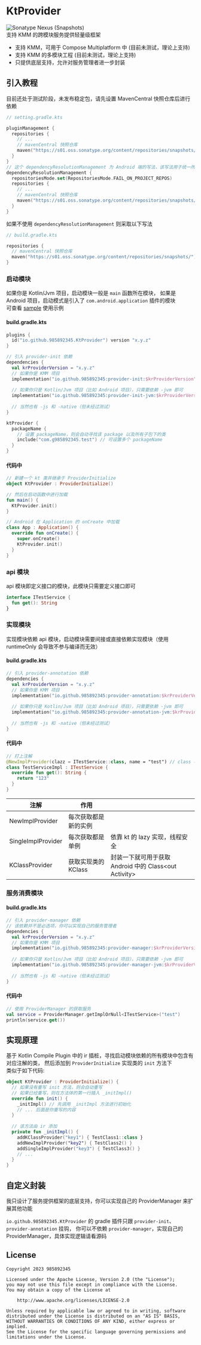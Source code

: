 # KtProvider
![Sonatype Nexus (Snapshots)](https://img.shields.io/nexus/s/io.github.985892345/provider-init?server=https://s01.oss.sonatype.org&label=KtProvider-SNAPSHOT)  
支持 KMM 的跨模块服务提供轻量级框架  
- 支持 KMM，可用于 Compose Multiplatform 中 (目前未测试，理论上支持)
- 支持 KMM 的多模块工程 (目前未测试，理论上支持)
- 只提供底层支持，允许对服务管理者进一步封装

## 引入教程
目前还处于测试阶段，未发布稳定包，请先设置 MavenCentral 快照仓库后进行依赖
```kotlin
// setting.gradle.kts

pluginManagement {
  repositories {
    // ...
    // mavenCentral 快照仓库
    maven("https://s01.oss.sonatype.org/content/repositories/snapshots/")
  }
}
// 这个 dependencyResolutionManagement 为 Android 端的写法，该写法用于统一所有模块依赖
dependencyResolutionManagement {
  repositoriesMode.set(RepositoriesMode.FAIL_ON_PROJECT_REPOS)
  repositories {
    // ...
    // mavenCentral 快照仓库
    maven("https://s01.oss.sonatype.org/content/repositories/snapshots/")
  }
}
```
如果不使用 `dependencyResolutionManagement` 则采取以下写法
```kotlin
// build.gradle.kts

repositories {
  // mavenCentral 快照仓库
  maven("https://s01.oss.sonatype.org/content/repositories/snapshots/")
}
```

### 启动模块
如果你是 Kotlin/Jvm 项目，启动模块一般是 `main` 函数所在模块，
如果是 Android 项目，启动模式是引入了 `com.android.application` 插件的模块   
可查看 [sample](sample) 使用示例
#### build.gradle.kts
```kotlin
plugins {
  id("io.github.985892345.KtProvider") version "x.y.z"
}

// 引入 provider-init 依赖
dependencies {
  val krProviderVersion = "x.y.z"
  // 如果你是 KMM 项目
  implementation("io.github.985892345:provider-init:$krProviderVersion")
  
  // 如果你只是 Kotlin/Jvm 项目（比如 Android 项目），只需要依赖 -jvm 即可
  implementation("io.github.985892345:provider-init-jvm:$krProviderVersion")
  
  // 当然也有 -js 和 -native（但未经过测试）
}

ktProvider {
  packageName {
    // 设置 packageName，则会自动寻找该 package 以及所有子包下的类
    include("com.g985892345.test") // 可设置多个 packageName
  }
}
```
#### 代码中
```kotlin
// 新建一个 kt 类并继承于 ProviderInitialize
object KtProvider : ProviderInitialize()

// 然后在启动函数中进行加载
fun main() {
  KtProvider.init()
}

// Android 在 Application 的 onCreate 中加载
class App : Application() {
  override fun onCreate() {
    super.onCreate()
    KtProvider.init()
  }
}
```

### api 模块
api 模块即定义接口的模块，此模块只需要定义接口即可
```kotlin
interface ITestService {
  fun get(): String
}
```

### 实现模块
实现模块依赖 api 模块，启动模块需要间接或直接依赖实现模块（使用 runtimeOnly 会导致不参与编译而无效）
#### build.gradle.kts
```kotlin
// 引入 provider-annotation 依赖
dependencies {
  val krProviderVersion = "x.y.z"
  // 如果你是 KMM 项目
  implementation("io.github.985892345:provider-annotation:$krProviderVersion")
  
  // 如果你只是 Kotlin/Jvm 项目（比如 Android 项目），只需要依赖 -jvm 即可
  implementation("io.github.985892345:provider-annotation-jvm:$krProviderVersion")
  
  // 当然也有 -js 和 -native（但未经过测试）
}
```
#### 代码中
```kotlin
// 打上注解
@NewImplProvider(clazz = ITestService::class, name = "test") // class 与 name 必须包含一个
class TestServiceImpl : ITestService {
  override fun get(): String {
    return "123"
  }
}
```
| 注解                 | 作用            |                                            |
|--------------------|---------------|--------------------------------------------|
| NewImplProvider    | 每次获取都是新的实例    |                                            |
| SingleImplProvider | 每次获取都是单例      | 依靠 kt 的 lazy 实现，线程安全                       |
| KClassProvider     | 获取实现类的 KClass | 封装一下就可用于获取 Android 中的 Class\<out Activity> |



### 服务消费模块
#### build.gradle.kts
```kotlin
// 引入 provider-manager 依赖
// 该依赖并不是必选项，你可以实现自己的服务管理者
dependencies {
  val krProviderVersion = "x.y.z"
  // 如果你是 KMM 项目
  implementation("io.github.985892345:provider-manager:$krProviderVersion")
  
  // 如果你只是 Kotlin/Jvm 项目（比如 Android 项目），只需要依赖 -jvm 即可
  implementation("io.github.985892345:provider-manager-jvm:$krProviderVersion")
  
  // 当然也有 -js 和 -native（但未经过测试）
}
```
#### 代码中
```kotlin
// 使用 ProviderManager 的获取服务
val service = ProviderManager.getImplOrNull<ITestService>("test")
println(service.get())
```

## 实现原理
基于 Kotlin Compile Plugin 中的 ir 插桩，寻找启动模块依赖的所有模块中包含有对应注解的类，
然后添加到 `ProviderInitialize` 实现类的 `init` 方法下  
类似于如下代码:
```kotlin
object KtProvider : ProviderInitialize() {
  // 如果没有重写 init 方法，则会自动重写
  // 如果已经重写，则在方法体的第一行插入 _initImpl()
  override fun init() {
    _initImpl() // 先调用 _initImpl 方法进行初始化
    // ... 后面是你重写的内容
  }
  
  // 该方法由 ir 添加
  private fun _initImpl() {
    addKClassProvider("key1") { TestClass1::class }
    addNewImplProvider("key2") { TestClass2() }
    addSingleImplProvider("key3") { TestClass3() }
    // ...
  }
}
```

## 自定义封装
我只设计了服务提供框架的底层支持，你可以实现自己的 ProviderManager 来扩展其他功能  

`io.github.985892345.KtProvider` 的 gradle 插件只跟 `provider-init`、`provider-annotation` 挂钩，
你可以不依赖 `provider-manager`，实现自己的 ProviderManager，具体实现逻辑请看源码

## License
```
Copyright 2023 985892345

Licensed under the Apache License, Version 2.0 (the "License");
you may not use this file except in compliance with the License.
You may obtain a copy of the License at

    http://www.apache.org/licenses/LICENSE-2.0

Unless required by applicable law or agreed to in writing, software
distributed under the License is distributed on an "AS IS" BASIS,
WITHOUT WARRANTIES OR CONDITIONS OF ANY KIND, either express or implied.
See the License for the specific language governing permissions and
limitations under the License.
```
